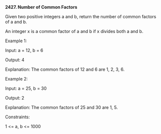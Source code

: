 <b>2427. Number of Common Factors</b>

Given two positive integers a and b, return the number of common factors of a and b.

An integer x is a common factor of a and b if x divides both a and b.

Example 1:

Input: a = 12, b = 6

Output: 4

Explanation: The common factors of 12 and 6 are 1, 2, 3, 6.

Example 2:

Input: a = 25, b = 30

Output: 2

Explanation: The common factors of 25 and 30 are 1, 5.
 
Constraints:

1 <= a, b <= 1000

